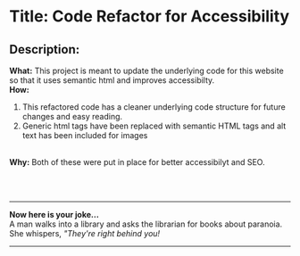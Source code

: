 # Title: Code Refactor for Accessibility


<h2>Description:</h2>
<b> What:</b> This project is meant to update the underlying code for this website so that it uses semantic html and improves accessibilty. <br>
<b>How:</b> 
<ol>
 <li>  This refactored code has a cleaner underlying code structure for future changes and easy reading. </li>
 <li>Generic html tags have been replaced with semantic HTML tags and alt text has been included for images</li><br>
 </ol>
 <b>Why:</b> Both of these were put in place for better accessibilyt and SEO. 

<br><br>
<hr>
<b><color="red"> Now here is your joke...</color></b><br>
A man walks into a library and asks the librarian for books about paranoia. <br>
She whispers, <em>"They're right behind you!</em>
<hr>

